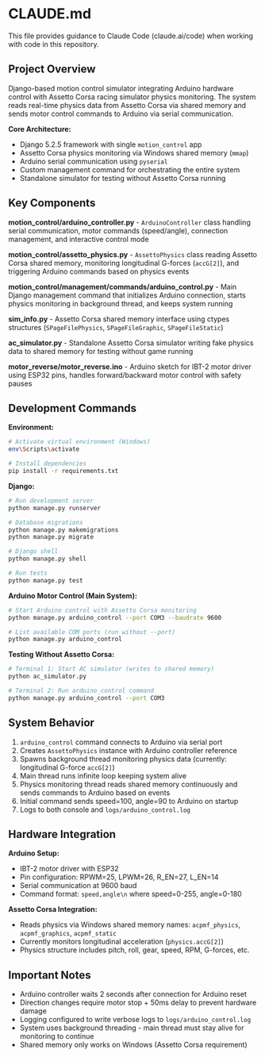 # CLAUDE.md

This file provides guidance to Claude Code (claude.ai/code) when working with code in this repository.

## Project Overview

Django-based motion control simulator integrating Arduino hardware control with Assetto Corsa racing simulator physics monitoring. The system reads real-time physics data from Assetto Corsa via shared memory and sends motor control commands to Arduino via serial communication.

**Core Architecture:**
- Django 5.2.5 framework with single `motion_control` app
- Assetto Corsa physics monitoring via Windows shared memory (`mmap`)
- Arduino serial communication using `pyserial`
- Custom management command for orchestrating the entire system
- Standalone simulator for testing without Assetto Corsa running

## Key Components

**motion_control/arduino_controller.py** - `ArduinoController` class handling serial communication, motor commands (speed/angle), connection management, and interactive control mode

**motion_control/assetto_physics.py** - `AssettoPhysics` class reading Assetto Corsa shared memory, monitoring longitudinal G-forces (`accG[2]`), and triggering Arduino commands based on physics events

**motion_control/management/commands/arduino_control.py** - Main Django management command that initializes Arduino connection, starts physics monitoring in background thread, and keeps system running

**sim_info.py** - Assetto Corsa shared memory interface using ctypes structures (`SPageFilePhysics`, `SPageFileGraphic`, `SPageFileStatic`)

**ac_simulator.py** - Standalone Assetto Corsa simulator writing fake physics data to shared memory for testing without game running

**motor_reverse/motor_reverse.ino** - Arduino sketch for IBT-2 motor driver using ESP32 pins, handles forward/backward motor control with safety pauses

## Development Commands

**Environment:**
```bash
# Activate virtual environment (Windows)
env\Scripts\activate

# Install dependencies
pip install -r requirements.txt
```

**Django:**
```bash
# Run development server
python manage.py runserver

# Database migrations
python manage.py makemigrations
python manage.py migrate

# Django shell
python manage.py shell

# Run tests
python manage.py test
```

**Arduino Motor Control (Main System):**
```bash
# Start Arduino control with Assetto Corsa monitoring
python manage.py arduino_control --port COM3 --baudrate 9600

# List available COM ports (run without --port)
python manage.py arduino_control
```

**Testing Without Assetto Corsa:**
```bash
# Terminal 1: Start AC simulator (writes to shared memory)
python ac_simulator.py

# Terminal 2: Run arduino_control command
python manage.py arduino_control --port COM3
```

## System Behavior

1. `arduino_control` command connects to Arduino via serial port
2. Creates `AssettoPhysics` instance with Arduino controller reference
3. Spawns background thread monitoring physics data (currently: longitudinal G-force `accG[2]`)
4. Main thread runs infinite loop keeping system alive
5. Physics monitoring thread reads shared memory continuously and sends commands to Arduino based on events
6. Initial command sends speed=100, angle=90 to Arduino on startup
7. Logs to both console and `logs/arduino_control.log`

## Hardware Integration

**Arduino Setup:**
- IBT-2 motor driver with ESP32
- Pin configuration: RPWM=25, LPWM=26, R_EN=27, L_EN=14
- Serial communication at 9600 baud
- Command format: `speed,angle\n` where speed=0-255, angle=0-180

**Assetto Corsa Integration:**
- Reads physics via Windows shared memory names: `acpmf_physics`, `acpmf_graphics`, `acpmf_static`
- Currently monitors longitudinal acceleration (`physics.accG[2]`)
- Physics structure includes pitch, roll, gear, speed, RPM, G-forces, etc.

## Important Notes

- Arduino controller waits 2 seconds after connection for Arduino reset
- Direction changes require motor stop + 50ms delay to prevent hardware damage
- Logging configured to write verbose logs to `logs/arduino_control.log`
- System uses background threading - main thread must stay alive for monitoring to continue
- Shared memory only works on Windows (Assetto Corsa requirement)